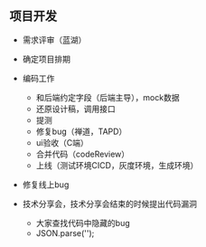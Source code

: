 ## 项目开发
- 需求评审（蓝湖）
- 确定项目排期
- 编码工作
  - 和后端约定字段（后端主导），mock数据
  - 还原设计稿，调用接口
  - 提测
  - 修复bug（禅道，TAPD）
  - ui验收（C端）
  - 合并代码（codeReview）
  - 上线（测试环境CICD，灰度环境，生成环境）

- 修复线上bug 

- 技术分享会，技术分享会结束的时候提出代码漏洞
  - 大家查找代码中隐藏的bug
  - JSON.parse('');